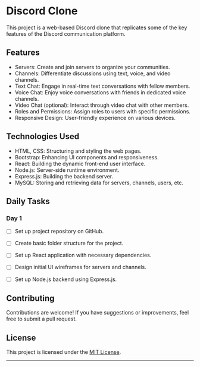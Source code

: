 # Discord Clone

This project is a web-based Discord clone that replicates some of the key features of the Discord communication platform.

## Features

- Servers: Create and join servers to organize your communities.
- Channels: Differentiate discussions using text, voice, and video channels.
- Text Chat: Engage in real-time text conversations with fellow members.
- Voice Chat: Enjoy voice conversations with friends in dedicated voice channels.
- Video Chat (optional): Interact through video chat with other members.
- Roles and Permissions: Assign roles to users with specific permissions.
- Responsive Design: User-friendly experience on various devices.

## Technologies Used

- HTML, CSS: Structuring and styling the web pages.
- Bootstrap: Enhancing UI components and responsiveness.
- React: Building the dynamic front-end user interface.
- Node.js: Server-side runtime environment.
- Express.js: Building the backend server.
- MySQL: Storing and retrieving data for servers, channels, users, etc.

## Daily Tasks

### Day 1

- [ ] Set up project repository on GitHub.
- [ ] Create basic folder structure for the project.
- [ ] Set up React application with necessary dependencies.
- [ ] Design initial UI wireframes for servers and channels.
- [ ] Set up Node.js backend using Express.js.


## Contributing

Contributions are welcome! If you have suggestions or improvements, feel free to submit a pull request.

## License

This project is licensed under the [MIT License](LICENSE).

---